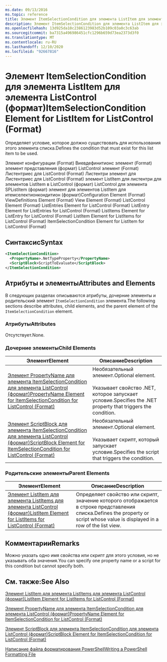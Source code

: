 ```yaml
---
ms.date: 09/13/2016
ms.topic: reference
title: Элемент ItemSelectionCondition для элемента ListItem для элемента ListControl (формат)
description: Элемент ItemSelectionCondition для элемента ListItem для элемента ListControl (формат)
ms.openlocfilehash: 13d925da10c2386123983d52b109c03a0c3c63ab
ms.sourcegitcommit: ba7315a496986451cfc1296b659d73ea2373d3f0
ms.translationtype: MT
ms.contentlocale: ru-RU
ms.lasthandoff: 12/10/2020
ms.locfileid: "92667816"
---
```

# <a name="itemselectioncondition-element-for-listitem-for-listcontrol-format"></a><span data-ttu-id="df11e-103">Элемент ItemSelectionCondition для элемента ListItem для элемента ListControl (формат)</span><span class="sxs-lookup"><span data-stu-id="df11e-103">ItemSelectionCondition Element for ListItem for ListControl (Format)</span></span>

<span data-ttu-id="df11e-104">Определяет условие, которое должно существовать для использования этого элемента списка.</span><span class="sxs-lookup"><span data-stu-id="df11e-104">Defines the condition that must exist for this list item to be used.</span></span>

<span data-ttu-id="df11e-105">Элемент конфигурации (Format) Виевдефинитионс элемент (Format) элемент представления (формат) ListControl элемент (Format) Листентриес для ListControl (Format) Листентри элемент для Листентриес для ListControl (Format) элемент ListItem для листентри для элементов ListItem в ListControl (формат) ListControl для элемента SPListItem (формат) элемент для элементов ListItem для итемселектионкондитион (формат)</span><span class="sxs-lookup"><span data-stu-id="df11e-105">Configuration Element (Format) ViewDefinitions Element (Format) View Element (Format) ListControl Element (Format) ListEntries Element for ListControl (Format) ListEntry Element for ListEntries for ListControl (Format) ListItems Element for ListEntry for ListControl (Format) ListItem Element for ListItems for ListControl (Format) ItemSelectionCondition Element for ListItem for ListControl (Format)</span></span>

## <a name="syntax"></a><span data-ttu-id="df11e-106">Синтаксис</span><span class="sxs-lookup"><span data-stu-id="df11e-106">Syntax</span></span>

```xml
<ItemSelectionCondition>
  <PropertyName>.NetTypeProperty</PropertyName>
  <ScriptBlock>ScriptToEvaluate</ScriptBlock>
</ItemSelectionCondition>
```

## <a name="attributes-and-elements"></a><span data-ttu-id="df11e-107">Атрибуты и элементы</span><span class="sxs-lookup"><span data-stu-id="df11e-107">Attributes and Elements</span></span>

<span data-ttu-id="df11e-108">В следующих разделах описываются атрибуты, дочерние элементы и родительский элемент `ItemSelectionCondition` элемента.</span><span class="sxs-lookup"><span data-stu-id="df11e-108">The following sections describe attributes, child elements, and the parent element of the `ItemSelectionCondition` element.</span></span>

### <a name="attributes"></a><span data-ttu-id="df11e-109">Атрибуты</span><span class="sxs-lookup"><span data-stu-id="df11e-109">Attributes</span></span>

<span data-ttu-id="df11e-110">Отсутствует.</span><span class="sxs-lookup"><span data-stu-id="df11e-110">None.</span></span>

### <a name="child-elements"></a><span data-ttu-id="df11e-111">Дочерние элементы</span><span class="sxs-lookup"><span data-stu-id="df11e-111">Child Elements</span></span>

|<span data-ttu-id="df11e-112">Элемент</span><span class="sxs-lookup"><span data-stu-id="df11e-112">Element</span></span>|<span data-ttu-id="df11e-113">Описание</span><span class="sxs-lookup"><span data-stu-id="df11e-113">Description</span></span>|
|-------------|-----------------|
|[<span data-ttu-id="df11e-114">Элемент PropertyName для элемента ItemSelectionCondition для элемента ListControl (формат)</span><span class="sxs-lookup"><span data-stu-id="df11e-114">PropertyName Element for ItemSelectionCondition for ListControl (Format)</span></span>](./propertyname-element-for-itemselectioncondition-for-listcontrol-format.md)|<span data-ttu-id="df11e-115">Необязательный элемент.</span><span class="sxs-lookup"><span data-stu-id="df11e-115">Optional element.</span></span><br /><br /> <span data-ttu-id="df11e-116">Указывает свойство .NET, которое запускает условие.</span><span class="sxs-lookup"><span data-stu-id="df11e-116">Specifies the .NET property that triggers the condition.</span></span>|
|[<span data-ttu-id="df11e-117">Элемент ScriptBlock для элемента ItemSelectionCondition для элемента ListControl (формат)</span><span class="sxs-lookup"><span data-stu-id="df11e-117">ScriptBlock Element for ItemSelectionCondition for ListControl (Format)</span></span>](./scriptblock-element-for-itemselectioncondition-for-listcontrol-format.md)|<span data-ttu-id="df11e-118">Необязательный элемент.</span><span class="sxs-lookup"><span data-stu-id="df11e-118">Optional element.</span></span><br /><br /> <span data-ttu-id="df11e-119">Указывает скрипт, который запускает условие.</span><span class="sxs-lookup"><span data-stu-id="df11e-119">Specifies the script that triggers the condition.</span></span>|

### <a name="parent-elements"></a><span data-ttu-id="df11e-120">Родительские элементы</span><span class="sxs-lookup"><span data-stu-id="df11e-120">Parent Elements</span></span>

|<span data-ttu-id="df11e-121">Элемент</span><span class="sxs-lookup"><span data-stu-id="df11e-121">Element</span></span>|<span data-ttu-id="df11e-122">Описание</span><span class="sxs-lookup"><span data-stu-id="df11e-122">Description</span></span>|
|-------------|-----------------|
|[<span data-ttu-id="df11e-123">Элемент ListItem для элемента ListItems для элемента ListControl (формат)</span><span class="sxs-lookup"><span data-stu-id="df11e-123">ListItem Element for ListItems for ListControl (Format)</span></span>](./listitem-element-for-listitems-for-listcontrol-format.md)|<span data-ttu-id="df11e-124">Определяет свойство или скрипт, значение которого отображается в строке представления списка.</span><span class="sxs-lookup"><span data-stu-id="df11e-124">Defines the property or script whose value is displayed in a row of the list view.</span></span>|

## <a name="remarks"></a><span data-ttu-id="df11e-125">Комментарии</span><span class="sxs-lookup"><span data-stu-id="df11e-125">Remarks</span></span>

<span data-ttu-id="df11e-126">Можно указать одно имя свойства или скрипт для этого условия, но не указывать оба значения.</span><span class="sxs-lookup"><span data-stu-id="df11e-126">You can specify one property name or a script for this condition but cannot specify both.</span></span>

## <a name="see-also"></a><span data-ttu-id="df11e-127">См. также:</span><span class="sxs-lookup"><span data-stu-id="df11e-127">See Also</span></span>

[<span data-ttu-id="df11e-128">Элемент ListItem для элемента ListItems для элемента ListControl (формат)</span><span class="sxs-lookup"><span data-stu-id="df11e-128">ListItem Element for ListItems for ListControl (Format)</span></span>](./listitem-element-for-listitems-for-listcontrol-format.md)

[<span data-ttu-id="df11e-129">Элемент PropertyName для элемента ItemSelectionCondition для элемента ListControl (формат)</span><span class="sxs-lookup"><span data-stu-id="df11e-129">PropertyName Element for ItemSelectionCondition for ListControl (Format)</span></span>](./propertyname-element-for-itemselectioncondition-for-listcontrol-format.md)

[<span data-ttu-id="df11e-130">Элемент ScriptBlock для элемента ItemSelectionCondition для элемента ListControl (формат)</span><span class="sxs-lookup"><span data-stu-id="df11e-130">ScriptBlock Element for ItemSelectionCondition for ListControl (Format)</span></span>](./scriptblock-element-for-itemselectioncondition-for-listcontrol-format.md)

[<span data-ttu-id="df11e-131">Написание файла форматирования PowerShell</span><span class="sxs-lookup"><span data-stu-id="df11e-131">Writing a PowerShell Formatting File</span></span>](./writing-a-powershell-formatting-file.md)
